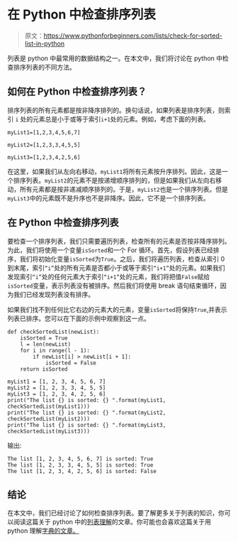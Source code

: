 # 在 Python 中检查排序列表

> 原文：<https://www.pythonforbeginners.com/lists/check-for-sorted-list-in-python>

列表是 python 中最常用的数据结构之一。在本文中，我们将讨论在 python 中检查排序列表的不同方法。

## 如何在 Python 中检查排序列表？

排序列表的所有元素都是按非降序排列的。换句话说，如果列表是排序列表，则索引 `i` 处的元素总是小于或等于索引`i+1`处的元素。例如，考虑下面的列表。

`myList1=[1,2,3,4,5,6,7]`

`myList2=[1,2,3,3,4,5,5]`

`myList3=[1,2,3,4,2,5,6]`

在这里，如果我们从左向右移动，`myList1`将所有元素按升序排列。因此，这是一个排序列表。`myList2`的元素不是按递增顺序排列的，但是如果我们从左向右移动，所有元素都是按非递减顺序排列的。于是，`myList2`也是一个排序列表。但是`myList3`中的元素既不是升序也不是非降序。因此，它不是一个排序列表。

## 在 Python 中检查排序列表

要检查一个排序列表，我们只需要遍历列表，检查所有的元素是否按非降序排列。为此，我们将使用一个变量`isSorted`和一个 For 循环。首先，假设列表已经排序，我们将初始化变量`isSorted`为`True`。之后，我们将遍历列表，检查从索引 0 到末尾，索引`“i”`处的所有元素是否都小于或等于索引`“i+1”`处的元素。如果我们发现索引`“i”`处的任何元素大于索引`“i+1”`处的元素，我们将把值`False`赋给`isSorted`变量，表示列表没有被排序。然后我们将使用 break 语句结束循环，因为我们已经发现列表没有排序。

如果我们找不到任何比它右边的元素大的元素，变量`isSorted`将保持`True`,并表示列表已排序。您可以在下面的示例中观察到这一点。

```
def checkSortedList(newList):
    isSorted = True
    l = len(newList)
    for i in range(l - 1):
        if newList[i] > newList[i + 1]:
            isSorted = False
    return isSorted

myList1 = [1, 2, 3, 4, 5, 6, 7]
myList2 = [1, 2, 3, 3, 4, 5, 5]
myList3 = [1, 2, 3, 4, 2, 5, 6]
print("The list {} is sorted: {} ".format(myList1, checkSortedList(myList1)))
print("The list {} is sorted: {} ".format(myList2, checkSortedList(myList2)))
print("The list {} is sorted: {} ".format(myList3, checkSortedList(myList3)))
```

输出:

```
The list [1, 2, 3, 4, 5, 6, 7] is sorted: True 
The list [1, 2, 3, 3, 4, 5, 5] is sorted: True 
The list [1, 2, 3, 4, 2, 5, 6] is sorted: False
```

## 结论

在本文中，我们已经讨论了如何检查排序列表。要了解更多关于列表的知识，你可以阅读这篇关于 python 中的[列表理解](https://www.pythonforbeginners.com/basics/list-comprehensions-in-python)的文章。你可能也会喜欢这篇关于用 python 理解[字典的文章。](https://www.pythonforbeginners.com/dictionary/dictionary-comprehension-in-python)